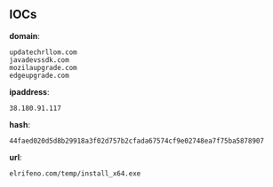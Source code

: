 
## IOCs

__domain__:

```text
updatechrllom.com
javadevssdk.com
mozilaupgrade.com
edgeupgrade.com
```
__ipaddress__:

```text
38.180.91.117
```
__hash__:

```text
44faed020d5d8b29918a3f02d757b2cfada67574cf9e02748ea7f75ba5878907
```
__url__:

```text
elrifeno.com/temp/install_x64.exe
```